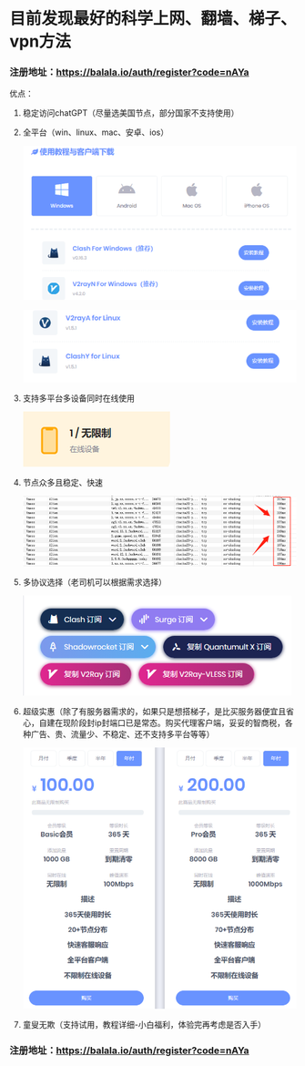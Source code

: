 # 目前发现最好的科学上网、翻墙、梯子、vpn方法

### 注册地址：https://balala.io/auth/register?code=nAYa

优点：

1. 稳定访问chatGPT（尽量选美国节点，部分国家不支持使用）

2. 全平台（win、linux、mac、安卓、ios）

   ![image-20230207153254983](./assets/image-20230207153254983.png)

   ![image-20230207153407520](./assets/image-20230207153407520.png)

3. 支持多平台多设备同时在线使用

   ![image-20230207154554744](./assets/image-20230207154554744.png)

4. 节点众多且稳定、快速

   ![image-20230207155019530](./assets/image-20230207155019530.png)

5. 多协议选择（老司机可以根据需求选择）

   ![image-20230207153659030](./assets/image-20230207153659030.png)

6. 超级实惠（除了有服务器需求的，如果只是想搭梯子，是比买服务器便宜且省心，自建在现阶段封ip封端口已是常态。购买代理客户端，妥妥的智商税，各种广告、贵、流量少、不稳定、还不支持多平台等等）

   ![image-20230207155123705](./assets/image-20230207155123705.png)

7. 童叟无欺（支持试用，教程详细-小白福利，体验完再考虑是否入手）

### 注册地址：https://balala.io/auth/register?code=nAYa

